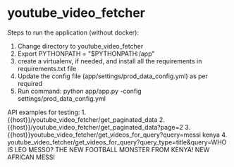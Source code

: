 # youtube_video_fetcher

Steps to run the application (without docker):
1. Change directory to youtube_video_fetcher
2. Export PYTHONPATH = "$PYTHONPATH:/app"
3. create a virtualenv, if needed, and install all the requirements in requirements.txt file
4. Update the config file (app/settings/prod_data_config.yml) as per required
5. Run command: python app/app.py -config settings/prod_data_config.yml


API examples for testing:
1.{{host}}/youtube_video_fetcher/get_paginated_data
2. {{host}}/youtube_video_fetcher/get_paginated_data?page=2
3. {{host}}youtube_video_fetcher/get_videos_for_query?query=messi kenya
4. youtube_video_fetcher/get_videos_for_query?query_type=title&query=WHO IS LEO MESSO? THE NEW FOOTBALL MONSTER FROM KENYA! NEW AFRICAN MESSI